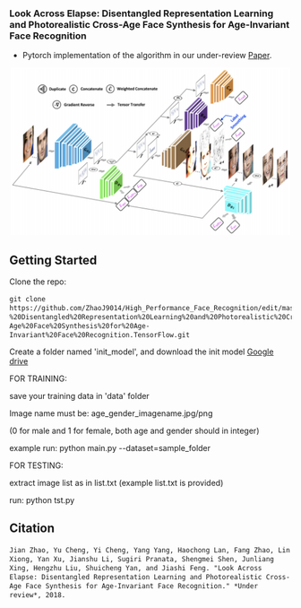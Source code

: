 
### Look Across Elapse: Disentangled Representation Learning and Photorealistic Cross-Age Face Synthesis for Age-Invariant Face Recognition


- Pytorch implementation of the algorithm in our under-review [Paper](https://arxiv.org/pdf/1809.00338.pdf).


<p align="center">
  <img src="pub/AIM.png" width="500">
</p>


## Getting Started
Clone the repo:

```
git clone https://github.com/ZhaoJ9014/High_Performance_Face_Recognition/edit/master/src/Look%20Across%20Elapse-%20Disentangled%20Representation%20Learning%20and%20Photorealistic%20Cross-Age%20Face%20Synthesis%20for%20Age-Invariant%20Face%20Recognition.TensorFlow.git
```

Create a folder named 'init_model', and download the init model [Google drive](https://drive.google.com/file/d/18an2kKQ186CuTOX4rrRXAlDaM3kH9pWu/view?usp=sharing)

FOR TRAINING:

save your training data in 'data' folder

Image name must be:
age_gender_imagename.jpg/png

(0 for male and 1 for female, both age and gender should in integer)

example run:
python main.py --dataset=sample_folder

FOR TESTING:

extract image list as in list.txt (example list.txt is provided)

run:
python tst.py


## Citation

    Jian Zhao, Yu Cheng, Yi Cheng, Yang Yang, Haochong Lan, Fang Zhao, Lin Xiong, Yan Xu, Jianshu Li, Sugiri Pranata, Shengmei Shen, Junliang Xing, Hengzhu Liu, Shuicheng Yan, and Jiashi Feng. "Look Across Elapse: Disentangled Representation Learning and Photorealistic Cross-Age Face Synthesis for Age-Invariant Face Recognition." *Under review*, 2018.
